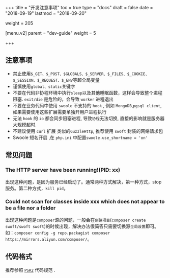 +++
title = "开发注意事项"
toc = true
type = "docs"
draft = false
date = "2018-09-19"
lastmod = "2018-09-20"

weight = 205

[menu.v2]
  parent = "dev-guide"
  weight = 5



+++

## 注意事项

- 禁止使用`$_GET、$_POST、$GLOBALS、$_SERVER、$_FILES、$_COOKIE、$_SESSION、$_REQUEST、$_ENV`等超全局变量
- 谨慎使用`global、static`关键字
- 不要在代码非协程环境中执行`sleep`以及其他睡眠函数，这样会导致整个进程阻塞. `exit/die` 是危险的，会导致 `worker` 进程退出
- 不要在业务代码中使用 `swoole` 不支持的 `hook` , 例如 `MongoDB`,`pgsql client`, 如果需要使用这些扩展需要单独开用户进程执行
- 无法 `hook` 的 `io` 都会同步阻塞进程, 导致`协程`无法切换, 直接的影响就是服务器大规模超时.
- 不建议使用 `curl` 扩展 类似的`GuzzleHttp`, 推荐使用 `swoft` 封装的网络请求包
- Swoole 短名开启 ,在 `php.ini` 中配置`swoole.use_shortname = 'on'`


## 常见问题

### The HTTP server have been running!(PID: xx) 

出现这种问题，是因为服务已经启动了。通常两种方式解决，第一种方式，stop 服务。第二种方式，`kill pid`。

### Could not scan for classes inside xxx which does not appear to be a file nor a folder

出现这种问题是`composer`源的问题，一般会在`创建项目`(`composer create swoft/swoft swoft`)的时候出现，解决办法很简答只需要切换源`全局设置`即可。如：`composer config -g repo.packagist composer https://mirrors.aliyun.com/composer/`。


## 代码格式

推荐参照 [`PSR2`](https://www.php-fig.org/psr/psr-2/) 代码规范 .
